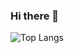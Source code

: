 ### Hi there 👋


![Top Langs](https://github-readme-stats.vercel.app/api/top-langs/?username=solnikita&hide=TeX&layout=compact)
